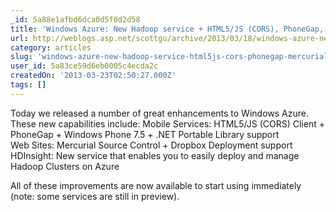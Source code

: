 ```yaml
---
_id: 5a88e1afbd6dca0d5f0d2d58
title: 'Windows Azure: New Hadoop service + HTML5/JS (CORS), PhoneGap, Mercurial and Dropbox support'
url: http://weblogs.asp.net/scottgu/archive/2013/03/18/windows-azure-new-hadoop-service-html5-js-cors-phonegap-mercurial-and-dropbox-support.aspx
category: articles
slug: 'windows-azure-new-hadoop-service-html5js-cors-phonegap-mercurial-and-dropbox-support'
user_id: 5a83ce59d6eb0005c4ecda2c
createdOn: '2013-03-23T02:50:27.000Z'
tags: []
---
```


Today we released a number of great enhancements to Windows Azure. These new capabilities include:
Mobile Services: HTML5/JS (CORS) Client + PhoneGap + Windows Phone 7.5 + .NET Portable Library support<br/>
Web Sites: Mercurial Source Control + Dropbox Deployment support<br/>
HDInsight: New service that enables you to easily deploy and manage Hadoop Clusters on Azure<br/>

All of these improvements are now available to start using immediately (note: some services are still in preview).
